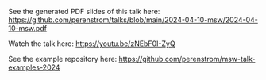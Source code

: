 See the generated PDF slides of this talk here: https://github.com/perenstrom/talks/blob/main/2024-04-10-msw/2024-04-10-msw.pdf

Watch the talk here: https://youtu.be/zNEbF0I-ZyQ

See the example repository here: https://github.com/perenstrom/msw-talk-examples-2024 